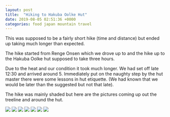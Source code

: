 ```yaml
---
layout: post
title:  "Hiking to Hakuba Oolke Hut"
date: 2019-08-05 02:51:36 +0000
categories: food japan mountain travel
---
```


This was supposed to be a fairly short hike (time and distance) but ended up taking much longer than expected.

The hike started from Renge Onsen which we drove up to and the hike up to the Hakuba Oolke hut supposed to take three hours.

Due to the heat and our condition it took much longer. We had set off late 12:30 and arrived around 5. Immediately put on the naughty step by the hut master there were some lessons in hut etiquette. (We had known that we would be later than the suggested but not that late).

The hike was mainly shaded but here are the pictures coming up out the treeline and around the hut.

<img src="https://sa220030efa07d.blob.core.windows.net/images/2019/08/img_20190803_164222.jpg">

<img src="https://sa220030efa07d.blob.core.windows.net/images/2019/08/img_20190803_180954.jpg">

<img src="https://sa220030efa07d.blob.core.windows.net/images/2019/08/img_20190804_062117.jpg">

<img src="https://sa220030efa07d.blob.core.windows.net/images/2019/08/img_20190803_184437.jpg">

<img src="https://sa220030efa07d.blob.core.windows.net/images/2019/08/img_20190804_082135.jpg">

<img src="https://sa220030efa07d.blob.core.windows.net/images/2019/08/img_20190803_165914.jpg">

<img src="https://sa220030efa07d.blob.core.windows.net/images/2019/08/img_20190804_065456.jpg">
